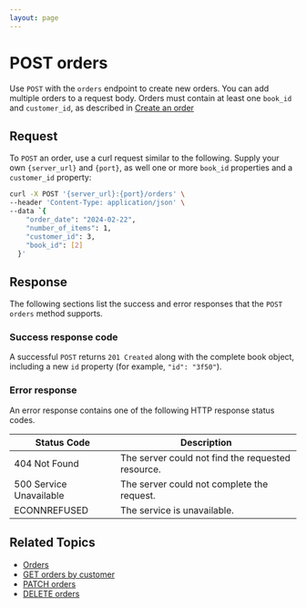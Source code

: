 ```yaml
---
layout: page
---
```

# POST orders

Use `POST` with the `orders` endpoint to create new orders. You can add multiple orders to a request body. Orders must contain at least one `book_id` and `customer_id`, as described in [Create an order](../tutorials/create-an-order.md)

## Request

To `POST` an order, use a curl request similar to the following. Supply your own `{server_url}` and `{port}`, as well one or more `book_id` properties and a `customer_id` property:

```bash
curl -X POST '{server_url}:{port}/orders' \
--header 'Content-Type: application/json' \
--data `{
    "order_date": "2024-02-22",
    "number_of_items": 1,
    "customer_id": 3,
    "book_id": [2]
  }'
```

## Response

The following sections list the success and error responses that the `POST orders` method supports.

### Success response code

A successful `POST` returns `201 Created` along with the complete book object, including a new `id` property (for example, `"id": "3f50"`).

### Error response

An error response contains one of the following HTTP response status codes.

| Status Code             | Description                                       |
|-------------------------|---------------------------------------------------|
| 404 Not Found           | The server could not find the requested resource. |
| 500 Service Unavailable | The server could not complete the request.        |
| ECONNREFUSED            | The service is unavailable.                      |

## Related Topics

* [Orders](reference/orders.md)
* [GET orders by customer](reference/get-orders.md)
* [PATCH orders](reference/patch-orders.md)
* [DELETE orders](reference/delete-orders.md)
